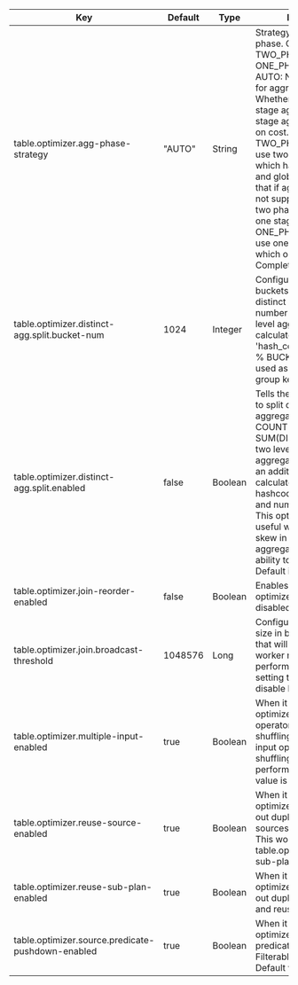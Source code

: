 | Key | Default | Type | Description |
|-----|---------|------|-------------|
| table.optimizer.agg-phase-strategy | "AUTO" | String | Strategy for aggregate phase. Only AUTO, TWO_PHASE or ONE_PHASE can be set.<br />AUTO: No special enforcer for aggregate stage. Whether to choose two stage aggregate or one stage aggregate depends on cost.<br />TWO_PHASE: Enforce to use two stage aggregate which has localAggregate and globalAggregate. Note that if aggregate call does not support optimize into two phase, we will still use one stage aggregate.<br />ONE_PHASE: Enforce to use one stage aggregate which only has CompleteGlobalAggregate. |
| table.optimizer.distinct-agg.split.bucket-num | 1024 | Integer | Configure the number of buckets when splitting distinct aggregation. The number is used in the first level aggregation to calculate a bucket key 'hash_code(distinct_key) % BUCKET_NUM' which is used as an additional group key after splitting. |
| table.optimizer.distinct-agg.split.enabled | false | Boolean | Tells the optimizer whether to split distinct aggregation (e.g. COUNT(DISTINCT col), SUM(DISTINCT col)) into two level. The first aggregation is shuffled by an additional key which is calculated using the hashcode of distinct_key and number of buckets. This optimization is very useful when there is data skew in distinct aggregation and gives the ability to scale-up the job. Default is false. |
| table.optimizer.join-reorder-enabled | false | Boolean | Enables join reorder in optimizer. Default is disabled. |
| table.optimizer.join.broadcast-threshold | 1048576 | Long | Configures the maximum size in bytes for a table that will be broadcast to all worker nodes when performing a join. By setting this value to -1 to disable broadcasting. |
| table.optimizer.multiple-input-enabled | true | Boolean | When it is true, the optimizer will merge the operators with pipelined shuffling into a multiple input operator to reduce shuffling and improve performance. Default value is true. |
| table.optimizer.reuse-source-enabled | true | Boolean | When it is true, the optimizer will try to find out duplicated table sources and reuse them. This works only when table.optimizer.reuse-sub-plan-enabled is true. |
| table.optimizer.reuse-sub-plan-enabled | true | Boolean | When it is true, the optimizer will try to find out duplicated sub-plans and reuse them. |
| table.optimizer.source.predicate-pushdown-enabled | true | Boolean | When it is true, the optimizer will push down predicates into the FilterableTableSource. Default value is true. |
